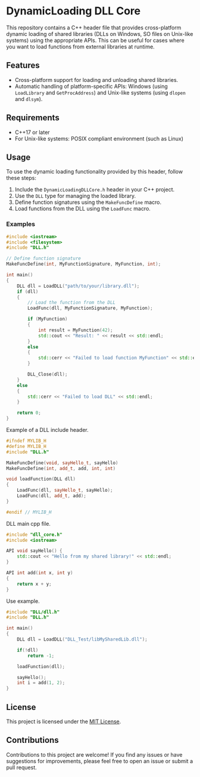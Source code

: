 # DynamicLoading DLL Core

This repository contains a C++ header file that provides cross-platform dynamic loading of shared libraries (DLLs on Windows, SO files on Unix-like systems) using the appropriate APIs. This can be useful for cases where you want to load functions from external libraries at runtime.

## Features

- Cross-platform support for loading and unloading shared libraries.
- Automatic handling of platform-specific APIs: Windows (using `LoadLibrary` and `GetProcAddress`) and Unix-like systems (using `dlopen` and `dlsym`).

## Requirements

- C++17 or later
- For Unix-like systems: POSIX compliant environment (such as Linux)

## Usage

To use the dynamic loading functionality provided by this header, follow these steps:

1. Include the `DynamicLoadingDLLCore.h` header in your C++ project.
2. Use the `DLL` type for managing the loaded library.
3. Define function signatures using the `MakeFuncDefine` macro.
4. Load functions from the DLL using the `LoadFunc` macro.

### Examples

```cpp
#include <iostream>
#include <filesystem>
#include "DLL.h"

// Define function signature
MakeFuncDefine(int, MyFunctionSignature, MyFunction, int);

int main()
{
    DLL dll = LoadDLL("path/to/your/library.dll");
    if (dll)
    {
        // Load the function from the DLL
        LoadFunc(dll, MyFunctionSignature, MyFunction);

        if (MyFunction)
        {
            int result = MyFunction(42);
            std::cout << "Result: " << result << std::endl;
        }
        else
        {
            std::cerr << "Failed to load function MyFunction" << std::endl;
        }

        DLL_Close(dll);
    }
    else
    {
        std::cerr << "Failed to load DLL" << std::endl;
    }

    return 0;
}
```

Example of a DLL include header.
```cpp
#ifndef MYLIB_H
#define MYLIB_H
#include "DLL.h"

MakeFuncDefine(void, sayHello_t, sayHello)
MakeFuncDefine(int, add_t, add, int, int)

void loadFunction(DLL dll)
{
    LoadFunc(dll, sayHello_t, sayHello);
    LoadFunc(dll, add_t, add);
}

#endif // MYLIB_H
```

DLL main cpp file.
```cpp
#include "dll_core.h"
#include <iostream>

API void sayHello() {
    std::cout << "Hello from my shared library!" << std::endl;
}

API int add(int x, int y)
{
    return x + y;
}
```

Use example.
```cpp
#include "DLL/dll.h"
#include "DLL.h"

int main()
{
    DLL dll = LoadDLL("DLL_Test/libMySharedLib.dll");

    if(!dll)
        return -1;

    loadFunction(dll);

    sayHello();
    int i = add(1, 2);
}
```

## License

This project is licensed under the [MIT License](LICENSE).

## Contributions

Contributions to this project are welcome! If you find any issues or have suggestions for improvements, please feel free to open an issue or submit a pull request.
